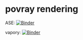 # povray rendering
ASE: [![Binder](https://mybinder.org/badge_logo.svg)](https://mybinder.org/v2/gh/jan-janssen/povray-example/master?filepath=ase.ipynb)

vapory: [![Binder](https://mybinder.org/badge_logo.svg)](https://mybinder.org/v2/gh/jan-janssen/povray-example/master?filepath=vapory.ipynb)
